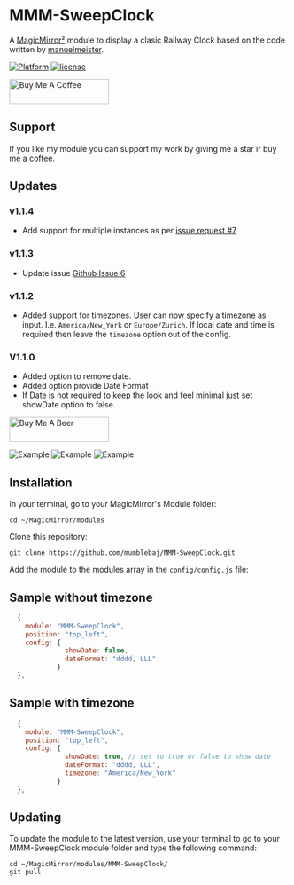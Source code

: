 # MMM-SweepClock

A [MagicMirror²](https://magicmirror.builders) module to display a clasic Railway Clock based on the code written by  [manuelmeister](https://github.com/manuelmeister/Swiss-Railway-Clock).

[![Platform](https://img.shields.io/badge/platform-MagicMirror-informational)](https://MagicMirror.builders)
[![license](https://img.shields.io/github/license/mashape/apistatus.svg)](LICENSE)

<a href="https://www.buymeacoffee.com/mumblebaj" target="_blank"><img src="https://www.buymeacoffee.com/assets/img/custom_images/orange_img.png" alt="Buy Me A Coffee" style="height: 45px !important;width: 180px !important;" ></a>

## Support
If you like my module you can support my work by giving me a star ir buy me a coffee.

## Updates

### v1.1.4
- Add support for multiple instances as per [issue request #7](https://github.com/mumblebaj/MMM-SweepClock/issues/7)

### v1.1.3
- Update issue [Github Issue 6](https://github.com/mumblebaj/MMM-SweepClock/issues/6)

### v1.1.2
- Added support for timezones. User can now specify a timezone as input. I.e. `America/New_York` or `Europe/Zurich`. If local date and time is required then leave the `timezone` option out of the config.
### V1.1.0
- Added option to remove date.
- Added option provide Date Format
- If Date is not required to keep the look and feel minimal just set showDate option to false.

<a href="https://www.buymeacoffee.com/mumblebaj" target="_blank"><img src="https://www.buymeacoffee.com/assets/img/custom_images/orange_img.png" alt="Buy Me A Beer" style="height: 45px !important;width: 180px !important;" ></a>

![Example](images/image-1.png) 
![Example](images/image-2.png)
![Example](images/image-3.png)

## Installation

In your terminal, go to your MagicMirror's Module folder:
````
cd ~/MagicMirror/modules
````

Clone this repository:
````
git clone https://github.com/mumblebaj/MMM-SweepClock.git
````

Add the module to the modules array in the `config/config.js` file:
## Sample without timezone
````javascript
  {
	module: "MMM-SweepClock",
	position: "top_left",
    config: {
              showDate: false,
              dateFormat: "dddd, LLL"
            }
  },
````
## Sample with timezone
````javascript
  {
	module: "MMM-SweepClock",
	position: "top_left",
    config: {
              showDate: true, // set to true or false to show date
              dateFormat: "dddd, LLL",
              timezone: "America/New_York"
            }
  },
````

## Updating

To update the module to the latest version, use your terminal to go to your MMM-SweepClock module folder and type the following command:

````
cd ~/MagicMirror/modules/MMM-SweepClock/
git pull
```` 
